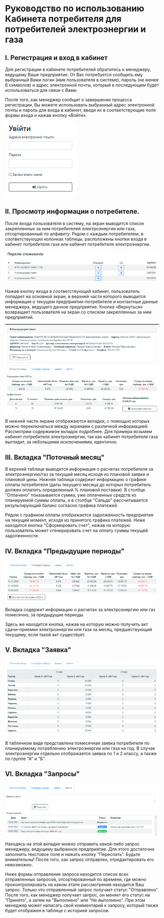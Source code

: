 # Руководство по использованию Кабинета потребителя для потребителей электроэнергии и газа

## I. Регистрация и вход в кабинет

Для регистрации в кабинете потребителей обратитесь к менеджеру, ведущему Ваше предприятие. От Вас потребуется сообщить ему выбранный Вами логин (имя пользователя в системе), пароль (не менее 6 символов) и адрес электронной почты, который в последующем будет использоваться для связи с Вами.

После того, как менеджер сообщит о завершении процесса регистрации, Вы можете использовать выбранный адрес электронной почты и пароль для входа в кабинет, введя их в соответствующие поля формы входа и нажав кнопку «Войти».

![Диалог входа в кабинет](https://raw.githubusercontent.com/AlexGenK/Consumers_cabinet_LTKE/master/readme_img/img01.png)

## IІ. Просмотр информации о потребителе.

После входа пользователя в систему, на экран выводится список закрепленных за ним потребителей электроэнергии или газа, отсортированный по алфавиту. Рядом с каждым потребителем, в соответствующих колонках таблицы, расположены кнопки входа в кабинет потребителя газа или кабинет потребителя электроэнергии.

![Список потребителей](https://raw.githubusercontent.com/AlexGenK/Consumers_cabinet_LTKE/master/readme_img/img02.png)

Нажав кнопку входа в соответствующий кабинет, пользователь попадает на основной экран, в верхней части которого выводится информация о текущем предприятии-потребителе и контактные данные менеджера, ведущего данное предприятие. Кнопка «Вернуться» возвращает пользователя на экран со списком закрепленных за ним предприятий. 

![Информация о потребителе](https://raw.githubusercontent.com/AlexGenK/Consumers_cabinet_LTKE/master/readme_img/img03.png)

В нижней части экрана отображаются вкладки, с помощью которых можно переключаться между экранами с различной информацией. Рассмотрим содержимое вкладок подробнее. Для примера возьмем кабинет потребителя электроэнергии, так как кабинет потребителя газа выглядит, за небольшими исключениями, идентично.

## IІІ. Вкладка "Поточный месяц"

В верхней таблице выводится информация о расчетах потребителя за электроэнергию/газ за текущий месяц исходя из плановой заявки и плановой цены. Нижняя таблица содержит информацию о графике оплаты потребителя (даты текущего месяца до которых потребитель должен оплатить определенный % плановой поставки). В столбце "Оплачено" показывается сумма, уже оплаченных средств из планируемой суммы оплаты, а в столбце "Сальдо" рассчитывается результирующий баланс согласно графика платежей. 

Рядом с графиком оплаты отображается задолженность предприятия на текущий момент, исходя из принятого графика платежей.
Ниже находится кнопка "Сформировать счет", нажав на которую пользователь может сгенерировать счет на оплату суммы текущей задолженности.

## IV. Вкладка "Предыдущие периоды"

![Предыдущие периоды](https://raw.githubusercontent.com/AlexGenK/Consumers_cabinet_LTKE/master/readme_img/img04.png)

Вкладка содержит информацию о расчетах за электроэнергию или газ помесячно, за предыдущие периоды.

Здесь же находится кнопка, нажав на которую можно получить акт сдачи-приемки электроэнергии или газа за месяц, предшествующий текущему, если такой акт существует.

## V. Вкладка "Заявка"

![Заявка](https://raw.githubusercontent.com/AlexGenK/Consumers_cabinet_LTKE/master/readme_img/img05.png)

В табличном виде представлена помесячная заявка потребителя по планируемому потреблению электроэнергии или газа на год. В случае электроэнергии отдельно отображается заявка по 1 и 2 классу, а также по группе "А" и "Б".

## VI. Вкладка "Запросы"

![Запросы](https://raw.githubusercontent.com/AlexGenK/Consumers_cabinet_LTKE/master/readme_img/img06.png)

Находясь на этой вкладке можно отправить какой-либо запрос менеджеру, ведущему выбранное предприятие. Для этого достаточно заполнить текстовое поле и нажать кнопку "Переслать". Будьте внимательны! После того, как запрос отправлен, отредактировать его невозможно.

Ниже формы отправления запроса находится список всех отправленных запросов, отсортированный по времени, где можно проконтролировать на каком этапе рассмотрения находится Ваш запрос. Только что отправленный запрос получает статус "Отправлено". После того, как менеджер получает запрос, он меняет его статус на "Принято", а затем на "Выполнено" или "Не выполнено". При этом менеджер может написать свой комментарий к запросу, который также будет отображен в таблице с историей запросов.
